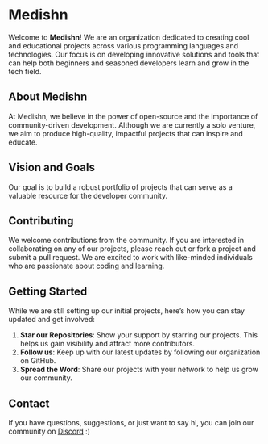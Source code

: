 # Medishn

Welcome to **Medishn**! We are an organization dedicated to creating cool and educational projects across various programming languages and technologies. Our focus is on developing innovative solutions and tools that can help both beginners and seasoned developers learn and grow in the tech field.

## About Medishn

At Medishn, we believe in the power of open-source and the importance of community-driven development. Although we are currently a solo venture, we aim to produce high-quality, impactful projects that can inspire and educate.


## Vision and Goals

Our goal is to build a robust portfolio of projects that can serve as a valuable resource for the developer community. 

## Contributing

We welcome contributions from the community. If you are interested in collaborating on any of our projects, please reach out or fork a project and submit a pull request. We are excited to work with like-minded individuals who are passionate about coding and learning.

## Getting Started

While we are still setting up our initial projects, here’s how you can stay updated and get involved:

1. **Star our Repositories**: Show your support by starring our projects. This helps us gain visibility and attract more contributors.
2. **Follow us**: Keep up with our latest updates by following our organization on GitHub.
3. **Spread the Word**: Share our projects with your network to help us grow our community.

## Contact

If you have questions, suggestions, or just want to say hi, you can join our community on [Discord](https://discord.com/invite/DK2Y5DWd) :)
